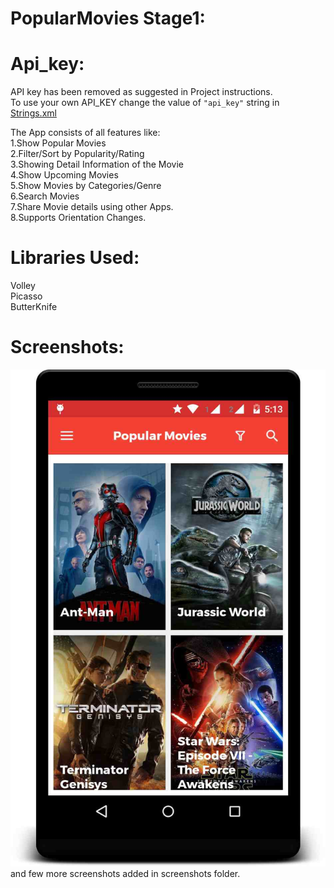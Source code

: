 # PopularMovies Stage1:

# Api_key:
API key has been removed as suggested in Project instructions.   
To use your own API_KEY change the value of `"api_key"` string in [Strings.xml](https://github.com/droidwala/PopularMovies_Stage1/blob/master/app/src/main/res/values/strings.xml) 

The App consists of all features like:   
1.Show Popular Movies  
2.Filter/Sort by Popularity/Rating   
3.Showing Detail Information of the Movie    
4.Show Upcoming Movies    
5.Show Movies by Categories/Genre    
6.Search Movies    
7.Share Movie details using other Apps.    
8.Supports Orientation Changes.

# Libraries Used:   
Volley   
Picasso    
ButterKnife  

# Screenshots:
![Screenshot1](https://github.com/droidwala/PopularMovies_Stage1/blob/master/ScreenShots/screenshot_1.jpg)
and few more screenshots added in screenshots folder.






